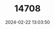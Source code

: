 ---
title: "14708"
category: "Nesoryzomys indefessus"
draft: false
date: 2024-02-22 13:03:50
languages:
  English: ["Indefatigable Galapagos Mouse"]
---